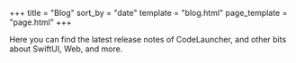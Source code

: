 +++
title = "Blog"
sort_by = "date"
template = "blog.html"
page_template = "page.html"
+++

Here you can find the latest release notes of CodeLauncher, and other bits about SwiftUI, Web, and more.